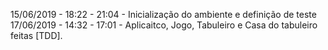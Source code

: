 15/06/2019 - 18:22 - 21:04 - Inicialização do ambiente e definição de teste
17/06/2019 - 14:32 - 17:01 - Aplicaitco, Jogo, Tabuleiro e Casa do tabuleiro feitas [TDD].